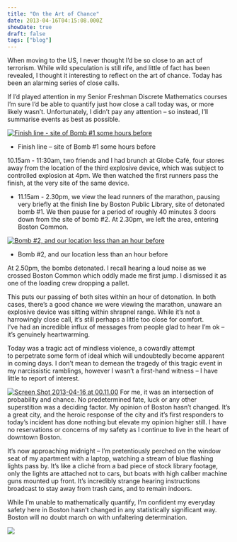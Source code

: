 ```yaml
---
title: "On the Art of Chance"
date: 2013-04-16T04:15:08.000Z
showDate: true
draft: false
tags: ["blog"]
---
```



When moving to the US, I never thought I’d be so close to an act of terrorism. While wild speculation is still rife, and little of fact has been revealed, I thought it interesting to reflect on the art of chance. Today has been an alarming series of close calls.

If I’d played attention in my Senior Freshman Discrete Mathematics courses I’m sure I’d be able to quantify just how close a call today was, or more likely wasn’t. Unfortunately, I didn’t pay any attention – so instead, I’ll summarise events as best as possible.

[![Finish line - site of Bomb #1 some hours before](http://res.cloudinary.com/cianclarke/image/upload/v1382804084/Screen-Shot-2013-04-15-at-23_50_49_az0fui.png)](http://res.cloudinary.com/cianclarke/image/upload/v1382804084/Screen-Shot-2013-04-15-at-23_50_49_az0fui.png)

- Finish line – site of Bomb #1 some hours before

10.15am - 11:30am, two friends and I had brunch at Globe Café, four stores away from the location of the third explosive device, which was subject to controlled explosion at 4pm. We then watched the first runners pass the finish, at the very site of the same device.
- 11.15am - 2.30pm, we view the lead runners of the marathon, pausing very briefly at the finish line by Boston Public Library, site of detonated bomb #1. We then pause for a period of roughly 40 minutes 3 doors down from the site of bomb #2. At 2.30pm, we left the area, entering Boston Common.

[![Bomb #2, and our location less than an hour before](http://res.cloudinary.com/cianclarke/image/upload/v1382804083/Screen-Shot-2013-04-15-at-17_00_382_w9tzws.png)](http://res.cloudinary.com/cianclarke/image/upload/v1382804083/Screen-Shot-2013-04-15-at-17_00_382_w9tzws.png)

- Bomb #2, and our location less than an hour before

At 2.50pm, the bombs detonated. I recall hearing a loud noise as we crossed Boston Common which oddly made me first jump. I dismissed it as one of the loading crew dropping a pallet.

This puts our passing of both sites within an hour of detonation. In both cases, there’s a good chance we were viewing the marathon, unaware an explosive device was sitting within shrapnel range. While it’s not a harrowingly close call, it’s still perhaps a little too close for comfort.  
 I’ve had an incredible influx of messages from people glad to hear I’m ok – it’s genuinely heartwarming.

Today was a tragic act of mindless violence, a cowardly attempt to perpetrate some form of ideal which will undoubtedly become apparent in coming days. I don’t mean to demean the tragedy of this tragic event in my narcissistic ramblings, however I wasn’t a first-hand witness – I have little to report of interest.

<span class="alignleft">[![Screen Shot 2013-04-16 at 00.11.00](http://res.cloudinary.com/cianclarke/image/upload/v1382804080/Screen-Shot-2013-04-16-at-00_11_00_amcmh1.png)](http://res.cloudinary.com/cianclarke/image/upload/v1382804080/Screen-Shot-2013-04-16-at-00_11_00_amcmh1.png)</span>
For me, it was an intersection of probability and chance. No predetermined fate, luck or any other superstition was a deciding factor. My opinion of Boston hasn’t changed. It’s a great city, and the heroic response of the city and it’s first responders to today’s incident has done nothing but elevate my opinion higher still. I have no reservations or concerns of my safety as I continue to live in the heart of downtown Boston.

It’s now approaching midnight – I’m pretentiously perched on the window seat of my apartment with a laptop, watching a stream of blue flashing lights pass by. It’s like a cliché from a bad piece of stock library footage, only the lights are attached not to cars, but boats with high caliber machine guns mounted up front. It’s incredibly strange hearing instructions broadcast to stay away from trash cans, and to remain indoors.

While I’m unable to mathematically quantify, I’m confident my everyday safety here in Boston hasn’t changed in any statistically significant way. Boston will no doubt march on with unfaltering determination.

[![](http://res.cloudinary.com/cianclarke/image/upload/v1382804081/IMG_7602_dr1g7s.jpg)](http://res.cloudinary.com/cianclarke/image/upload/v1382804081/IMG_7602_dr1g7s.jpg)

 



